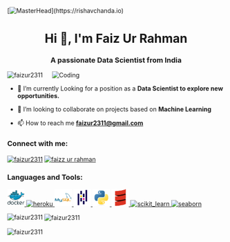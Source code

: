 [![MasterHead](https://1.bp.blogspot.com/-7A4WynwLsM...)](https://rishavchanda.io)
<h1 align="center">Hi 👋, I'm Faiz Ur Rahman</h1>
<h3 align="center">A passionate Data Scientist from India</h3>
<img align="right" alt="Coding" width="400" src="[https://outlane.co/now/new-shot-programmer-animation/](https://cdn.dribbble.com/users/1162077/screenshots/3848914/programmer.gif)">

<p align="left"> <img src="https://komarev.com/ghpvc/?username=faizur2311&label=Profile%20views&color=0e75b6&style=flat" alt="faizur2311" /> </p>

- 🔭 I’m currently Looking for a position as a **Data Scientist to explore new opportunities.**

- 👯 I’m looking to collaborate on projects based on **Machine Learning**

- 📫 How to reach me **faizur2311@gmail.com**

<h3 align="left">Connect with me:</h3>
<p align="left">
<a href="https://linkedin.com/in/faizur2311" target="blank"><img align="center" src="https://raw.githubusercontent.com/rahuldkjain/github-profile-readme-generator/master/src/images/icons/Social/linked-in-alt.svg" alt="faizur2311" height="30" width="40" /></a>
<a href="https://kaggle.com/faizz ur rahman" target="blank"><img align="center" src="https://raw.githubusercontent.com/rahuldkjain/github-profile-readme-generator/master/src/images/icons/Social/kaggle.svg" alt="faizz ur rahman" height="30" width="40" /></a>
</p>

<h3 align="left">Languages and Tools:</h3>
<p align="left"> <a href="https://www.docker.com/" target="_blank" rel="noreferrer"> <img src="https://raw.githubusercontent.com/devicons/devicon/master/icons/docker/docker-original-wordmark.svg" alt="docker" width="40" height="40"/> </a> <a href="https://heroku.com" target="_blank" rel="noreferrer"> <img src="https://www.vectorlogo.zone/logos/heroku/heroku-icon.svg" alt="heroku" width="40" height="40"/> </a> <a href="https://www.mysql.com/" target="_blank" rel="noreferrer"> <img src="https://raw.githubusercontent.com/devicons/devicon/master/icons/mysql/mysql-original-wordmark.svg" alt="mysql" width="40" height="40"/> </a> <a href="https://pandas.pydata.org/" target="_blank" rel="noreferrer"> <img src="https://raw.githubusercontent.com/devicons/devicon/2ae2a900d2f041da66e950e4d48052658d850630/icons/pandas/pandas-original.svg" alt="pandas" width="40" height="40"/> </a> <a href="https://www.python.org" target="_blank" rel="noreferrer"> <img src="https://raw.githubusercontent.com/devicons/devicon/master/icons/python/python-original.svg" alt="python" width="40" height="40"/> </a> <a href="https://www.scala-lang.org" target="_blank" rel="noreferrer"> <img src="https://raw.githubusercontent.com/devicons/devicon/master/icons/scala/scala-original.svg" alt="scala" width="40" height="40"/> </a> <a href="https://scikit-learn.org/" target="_blank" rel="noreferrer"> <img src="https://upload.wikimedia.org/wikipedia/commons/0/05/Scikit_learn_logo_small.svg" alt="scikit_learn" width="40" height="40"/> </a> <a href="https://seaborn.pydata.org/" target="_blank" rel="noreferrer"> <img src="https://seaborn.pydata.org/_images/logo-mark-lightbg.svg" alt="seaborn" width="40" height="40"/> </a> </p>

<p><img align="left" src="https://github-readme-stats.vercel.app/api/top-langs?username=faizur2311&show_icons=true&locale=en&layout=compact" alt="faizur2311" /></p>

<p>&nbsp;<img align="center" src="https://github-readme-stats.vercel.app/api?username=faizur2311&show_icons=true&locale=en" alt="faizur2311" /></p>

<p><img align="center" src="https://github-readme-streak-stats.herokuapp.com/?user=faizur2311&" alt="faizur2311" /></p>
